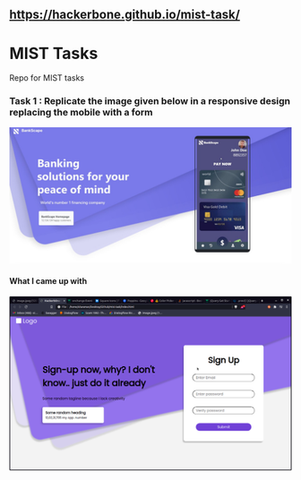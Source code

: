 ## https://hackerbone.github.io/mist-task/

# MIST Tasks
Repo for MIST tasks

### Task 1 : Replicate the image given below in a responsive design replacing the mobile with a form

![Image](image.jpeg)


#### What I came up with

![Image](remake.png)
